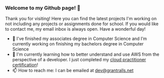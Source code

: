 ### Welcome to my Github page! 👋

Thank you for visiting! Here you can find the latest projects I'm working on not including any projects or assignments done for school. If you would like to contact me, my email inbox is always open. Have a wonderful day!

- 🔭 I've finished my associates degree in Computer Science and I’m currently working on finishing my bachelors degree in Computer Science
- 🌱 I'm currently learning how to better understand and use AWS from the perspective of a developer. I just completed my [cloud practitioner certification](https://www.credly.com/badges/8c72ff16-65ba-4070-b784-ae008729fc0e/linked_in)!
- 📫 How to reach me: I can be emailed at dev@grantralls.net

<!--
**grantralls/grantralls** is a ✨ _special_ ✨ repository because its `README.md` (this file) appears on your GitHub profile.

Here are some ideas to get you started:

- 🔭 I’m currently working on ...
- 🌱 I’m currently learning ...
- 👯 I’m looking to collaborate on ...
- 🤔 I’m looking for help with ...
- 💬 Ask me about ...
- 📫 How to reach me: ...
- 😄 Pronouns: ...
- ⚡ Fun fact: ...
-->
